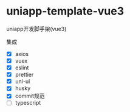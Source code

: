 # uniapp-template-vue3
uniapp开发脚手架(vue3)

集成

- [x] axios
- [x] vuex
- [x] eslint
- [x] prettier
- [x] uni-ui
- [x] husky
- [x] commit规范
- [ ] typescript
